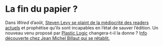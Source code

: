 # La fin du papier ?

Dans *Wired* d’août, [Steven Levy se plaint de la médiocrité des readers actuels](http://www.wired.com/techbiz/people/magazine/17-08/st_levy) et prophétise qu’ils sont incapables en l’état de sauver l’édition. Un nouveau venu proposé par [Plastic Logic](http://www.plasticlogic.com/) changera-t-il la donne ? I[nfo découverte chez Jean Michel Billaut qui se rétablit.](http://billaut.typepad.com/jm/2009/07/hello-2-.html)
